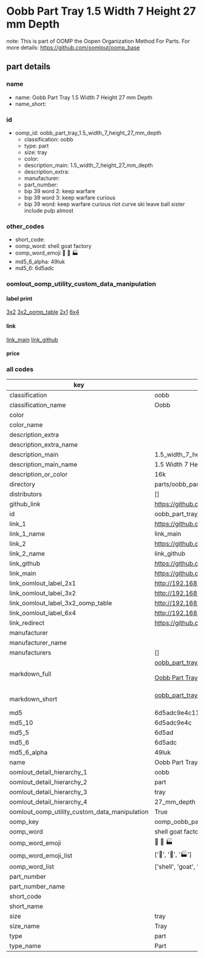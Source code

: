 # Oobb Part Tray 1.5 Width 7 Height 27 mm Depth  

note: This is part of OOMP the Oopen Organization Method For Parts. For more details: https://github.com/oomlout/oomp_base

##  part details
  







### name
* name: Oobb Part Tray 1.5 Width 7 Height 27 mm Depth
* name_short: 
### id
* oomp_id: oobb_part_tray_1.5_width_7_height_27_mm_depth
  * classification: oobb
  * type: part
  * size: tray
  * color: 
  * description_main: 1.5_width_7_height_27_mm_depth
  * description_extra: 
  * manufacturer: 
  * part_number: 
  * bip 39 word 2: keep warfare
  * bip 39 word 3: keep warfare curious
  * bip 39 word: keep warfare curious riot curve ski leave ball sister include pulp almost

### other_codes
* short_code: 
* oomp_word: shell goat factory
* oomp_word_emoji :shell: :goat: :factory:
* md5_6_alpha: 49luk
* md5_6: 6d5adc






### oomlout_oomp_utility_custom_data_manipulation
#### label print
[3x2](http://192.168.1.245:1112/?label=oomp%2049luk)
[3x2_oomp_table](http://192.168.1.108:1112/?label=oomp%2049luk)
[2x1](http://192.168.1.242:1112/?label=oomp%2049luk)
[6x4](http://192.168.1.55:1112/?label=oomp%2049luk)    

#### link

[link_main](https://github.com/oomlout/oomlout_oomp_version_1_messy/tree/main/parts/oobb_part_tray_1.5_width_7_height_27_mm_depth) [link_github](https://github.com/oomlout/oomlout_oomp_version_1_messy/tree/main/parts/oobb_part_tray_1.5_width_7_height_27_mm_depth)                             

#### price







### all codes 
| key | value |  
| --- | --- |  
| classification | oobb |  
| classification_name | Oobb |  
| color |  |  
| color_name |  |  
| description_extra |  |  
| description_extra_name |  |  
| description_main | 1.5_width_7_height_27_mm_depth |  
| description_main_name | 1.5 Width 7 Height 27 mm Depth |  
| description_or_color | 16k |  
| directory | parts/oobb_part_tray_1.5_width_7_height_27_mm_depth |  
| distributors | [] |  
| github_link | https://github.com/oomlout/oomlout_oomp_part_src/tree/main/parts/oobb_part_tray_1.5_width_7_height_27_mm_depth |  
| id | oobb_part_tray_1.5_width_7_height_27_mm_depth |  
| link_1 | https://github.com/oomlout/oomlout_oomp_version_1_messy/tree/main/parts/oobb_part_tray_1.5_width_7_height_27_mm_depth |  
| link_1_name | link_main |  
| link_2 | https://github.com/oomlout/oomlout_oomp_version_1_messy/tree/main/parts/oobb_part_tray_1.5_width_7_height_27_mm_depth |  
| link_2_name | link_github |  
| link_github | https://github.com/oomlout/oomlout_oomp_version_1_messy/tree/main/parts/oobb_part_tray_1.5_width_7_height_27_mm_depth |  
| link_main | https://github.com/oomlout/oomlout_oomp_version_1_messy/tree/main/parts/oobb_part_tray_1.5_width_7_height_27_mm_depth |  
| link_oomlout_label_2x1 | http://192.168.1.242:1112/?label=oomp%2049luk |  
| link_oomlout_label_3x2 | http://192.168.1.245:1112/?label=oomp%2049luk |  
| link_oomlout_label_3x2_oomp_table | http://192.168.1.108:1112/?label=oomp%2049luk |  
| link_oomlout_label_6x4 | http://192.168.1.55:1112/?label=oomp%2049luk |  
| link_redirect | https://github.com/oomlout/oomlout_oomp_version_1_messy/tree/main/parts/oobb_part_tray_1.5_width_7_height_27_mm_depth |  
| manufacturer |  |  
| manufacturer_name |  |  
| manufacturers | [] |  
| markdown_full | [oobb_part_tray_1.5_width_7_height_27_mm_depth](none)<br>[](none)<br>[Oobb Part Tray 1.5 Width 7 Height 27 Mm Depth](none)<br><br> |  
| markdown_short | [oobb_part_tray_1.5_width_7_height_27_mm_depth](none)<br><br> |  
| md5 | 6d5adc9e4c11efdf291b2ba26bfdc3ce |  
| md5_10 | 6d5adc9e4c |  
| md5_5 | 6d5ad |  
| md5_6 | 6d5adc |  
| md5_6_alpha | 49luk |  
| name | Oobb Part Tray 1.5 Width 7 Height 27 mm Depth |  
| oomlout_detail_hierarchy_1 | oobb |  
| oomlout_detail_hierarchy_2 | part |  
| oomlout_detail_hierarchy_3 | tray |  
| oomlout_detail_hierarchy_4 | 27_mm_depth |  
| oomlout_oomp_utility_custom_data_manipulation | True |  
| oomp_key | oomp_oobb_part_tray_1.5_width_7_height_27_mm_depth |  
| oomp_word | shell goat factory |  
| oomp_word_emoji | :shell: :goat: :factory: |  
| oomp_word_emoji_list | [':shell:', ':goat:', ':factory:'] |  
| oomp_word_list | ['shell', 'goat', 'factory'] |  
| part_number |  |  
| part_number_name |  |  
| short_code |  |  
| short_name |  |  
| size | tray |  
| size_name | Tray |  
| type | part |  
| type_name | Part |  
